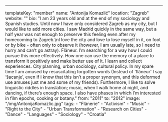 ---
  templateKey: "member"
  name: "Antonija Komazlić"
  location: "Zagreb"
  website: ""
  bio: "I am 23 years old and at the end of my sociology and Spanish studies. Until now I have only considered Zagreb as my city, but I would like to add more cities. I saw Madrid quickly in the same way, but a half year was not enough to preserve this feeling even after my homecoming to Zagreb.\nI love the city and love to lose myself in it, on foot or by bike - often only to observe it (however, I am usually late, so I need to hurry and can’t go astray). Flâneur. I’m searching for a way how I could pursue this more effectively. How one can use the memory of a place to transform it positively and make better use of it. I learn and collect experiences. City planning, urban sociology, cultural policy. In my spare time I am amused by resuscitating forgotten words (Instead of ‘flâneur’ I say ‘šacanje’, even if i know that this isn’t a proper synonym, and this deformed use amuses just me and some of my friends). Furthermore, I like to solve linguistic riddles in translation; music, when I walk home at night, and dancing, if there’s enough space. I also have phases in which I’m interested in film epochs, cooking or botany."
  from: "2011"
  to: "2012"
  image: "/img/AntonijaKomazlic.jpg"
  tags: 
    - "Flânerie"
    - "Activism"
    - "Music"
    - "Right to the City"
    - "Urban Transformation"
    - "Research on Cities"
    - "Dance"
    - "Languages"
    - "Sociology"
    - "Croatia"
